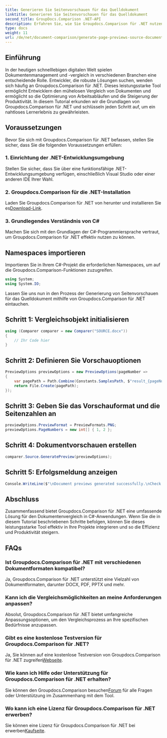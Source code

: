 ```yaml
---
title: Generieren Sie Seitenvorschauen für das Quelldokument
linktitle: Generieren Sie Seitenvorschauen für das Quelldokument
second_title: GroupDocs.Comparison .NET-API
description: Erfahren Sie, wie Sie Groupdocs.Comparison für .NET nutzen, um Dokumentvergleichsprozesse in Ihren C#-Projekten effektiv zu optimieren.
type: docs
weight: 11
url: /de/net/document-comparison/generate-page-previews-source-document/
---
```

## Einführung
In der heutigen schnelllebigen digitalen Welt spielen Dokumentenmanagement und -vergleich in verschiedenen Branchen eine entscheidende Rolle. Entwickler, die robuste Lösungen suchen, wenden sich häufig an Groupdocs.Comparison für .NET. Dieses leistungsstarke Tool ermöglicht Entwicklern den mühelosen Vergleich von Dokumenten und ermöglicht so die Optimierung von Arbeitsabläufen und die Steigerung der Produktivität. In diesem Tutorial erkunden wir die Grundlagen von Groupdocs.Comparison für .NET und schlüsseln jeden Schritt auf, um ein nahtloses Lernerlebnis zu gewährleisten.
## Voraussetzungen
Bevor Sie sich mit Groupdocs.Comparison für .NET befassen, stellen Sie sicher, dass Sie die folgenden Voraussetzungen erfüllen:
### 1. Einrichtung der .NET-Entwicklungsumgebung
Stellen Sie sicher, dass Sie über eine funktionsfähige .NET-Entwicklungsumgebung verfügen, einschließlich Visual Studio oder einer anderen IDE Ihrer Wahl.
### 2. Groupdocs.Comparison für die .NET-Installation
 Laden Sie Groupdocs.Comparison für .NET von herunter und installieren Sie es[Download-Link](https://releases.groupdocs.com/comparison/net/).
### 3. Grundlegendes Verständnis von C#
Machen Sie sich mit den Grundlagen der C#-Programmiersprache vertraut, um Groupdocs.Comparison für .NET effektiv nutzen zu können.

## Namespaces importieren
Importieren Sie in Ihrem C#-Projekt die erforderlichen Namespaces, um auf die Groupdocs.Comparison-Funktionen zuzugreifen.

```csharp
using System;
using System.IO;
```

Lassen Sie uns nun in den Prozess der Generierung von Seitenvorschauen für das Quelldokument mithilfe von Groupdocs.Comparison für .NET eintauchen.
## Schritt 1: Vergleichsobjekt initialisieren
```csharp
using (Comparer comparer = new Comparer("SOURCE.docx"))
{
    // Ihr Code hier
}
```
## Schritt 2: Definieren Sie Vorschauoptionen
```csharp
PreviewOptions previewOptions = new PreviewOptions(pageNumber =>
{
    var pagePath = Path.Combine(Constants.SamplesPath, $"result_{pageNumber}.png");
    return File.Create(pagePath);
});
```
## Schritt 3: Geben Sie das Vorschauformat und die Seitenzahlen an
```csharp
previewOptions.PreviewFormat = PreviewFormats.PNG;
previewOptions.PageNumbers = new int[] { 1, 2 };
```
## Schritt 4: Dokumentvorschauen erstellen
```csharp
comparer.Source.GeneratePreview(previewOptions);
```
## Schritt 5: Erfolgsmeldung anzeigen
```csharp
Console.WriteLine($"\nDocument previews generated successfully.\nCheck output in {Directory.GetCurrentDirectory()}.");
```

## Abschluss
Zusammenfassend bietet Groupdocs.Comparison für .NET eine umfassende Lösung für den Dokumentenvergleich in C#-Anwendungen. Wenn Sie die in diesem Tutorial beschriebenen Schritte befolgen, können Sie dieses leistungsstarke Tool effektiv in Ihre Projekte integrieren und so die Effizienz und Produktivität steigern.
## FAQs
### Ist Groupdocs.Comparison für .NET mit verschiedenen Dokumentformaten kompatibel?
Ja, Groupdocs.Comparison für .NET unterstützt eine Vielzahl von Dokumentformaten, darunter DOCX, PDF, PPTX und mehr.
### Kann ich die Vergleichsmöglichkeiten an meine Anforderungen anpassen?
Absolut, Groupdocs.Comparison für .NET bietet umfangreiche Anpassungsoptionen, um den Vergleichsprozess an Ihre spezifischen Bedürfnisse anzupassen.
### Gibt es eine kostenlose Testversion für Groupdocs.Comparison für .NET?
 Ja, Sie können auf eine kostenlose Testversion von Groupdocs.Comparison für .NET zugreifen[Webseite](https://releases.groupdocs.com/).
### Wie kann ich Hilfe oder Unterstützung für Groupdocs.Comparison für .NET erhalten?
 Sie können den Groupdocs.Comparison besuchen[Forum](https://forum.groupdocs.com/c/comparison/12) für alle Fragen oder Unterstützung im Zusammenhang mit dem Tool.
### Wo kann ich eine Lizenz für Groupdocs.Comparison für .NET erwerben?
 Sie können eine Lizenz für Groupdocs.Comparison für .NET bei erwerben[Kaufseite](https://purchase.groupdocs.com/buy).